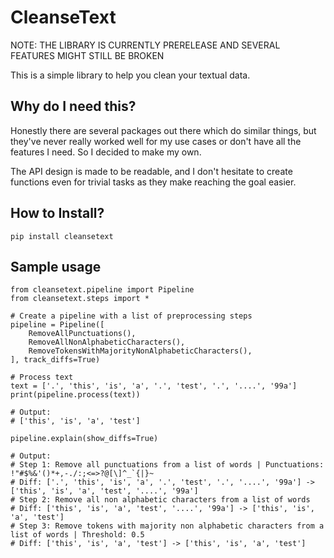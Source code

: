 # CleanseText

NOTE: THE LIBRARY IS CURRENTLY PRERELEASE AND SEVERAL FEATURES MIGHT STILL BE BROKEN

This is a simple library to help you clean your textual data.

## Why do I need this?

Honestly there are several packages out there which do similar things, but they've never really worked well for my use cases or don't have all the features I need. So I decided to make my own.

The API design is made to be readable, and I don't hesitate to create functions even for trivial tasks as they make reaching the goal easier.

## How to Install?

`pip install cleansetext`

## Sample usage

```
from cleansetext.pipeline import Pipeline
from cleansetext.steps import *

# Create a pipeline with a list of preprocessing steps
pipeline = Pipeline([
    RemoveAllPunctuations(),
    RemoveAllNonAlphabeticCharacters(),
    RemoveTokensWithMajorityNonAlphabeticCharacters(),
], track_diffs=True)

# Process text
text = ['.', 'this', 'is', 'a', '.', 'test', '.', '....', '99a']
print(pipeline.process(text))

# Output:
# ['this', 'is', 'a', 'test']

pipeline.explain(show_diffs=True)

# Output:
# Step 1: Remove all punctuations from a list of words | Punctuations: !"#$%&'()*+,-./:;<=>?@[\]^_`{|}~
# Diff: ['.', 'this', 'is', 'a', '.', 'test', '.', '....', '99a'] -> ['this', 'is', 'a', 'test', '....', '99a']
# Step 2: Remove all non alphabetic characters from a list of words
# Diff: ['this', 'is', 'a', 'test', '....', '99a'] -> ['this', 'is', 'a', 'test']
# Step 3: Remove tokens with majority non alphabetic characters from a list of words | Threshold: 0.5
# Diff: ['this', 'is', 'a', 'test'] -> ['this', 'is', 'a', 'test']
```
